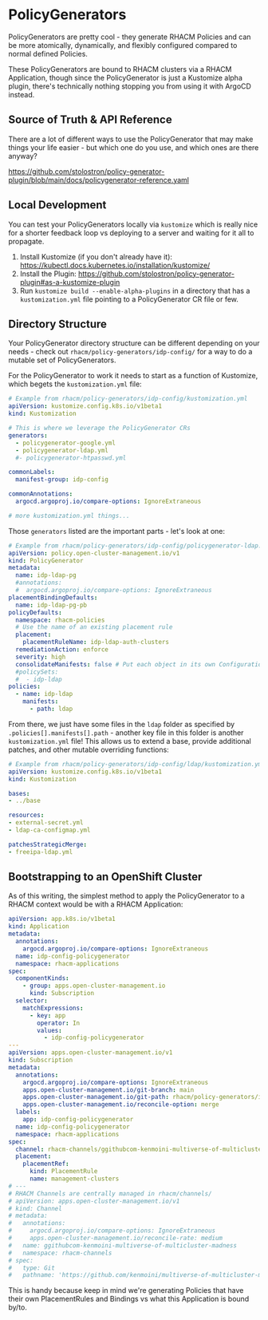 # PolicyGenerators

PolicyGenerators are pretty cool - they generate RHACM Policies and can be more atomically, dynamically, and flexibly configured compared to normal defined Policies.

These PolicyGenerators are bound to RHACM clusters via a RHACM Application, though since the PolicyGenerator is just a Kustomize alpha plugin, there's technically nothing stopping you from using it with ArgoCD instead.

## Source of Truth & API Reference

There are a lot of different ways to use the PolicyGenerator that may make things your life easier - but which one do you use, and which ones are there anyway?

https://github.com/stolostron/policy-generator-plugin/blob/main/docs/policygenerator-reference.yaml

## Local Development

You can test your PolicyGenerators locally via `kustomize` which is really nice for a shorter feedback loop vs deploying to a server and waiting for it all to propagate.

1. Install Kustomize (if you don't already have it): https://kubectl.docs.kubernetes.io/installation/kustomize/
2. Install the Plugin: https://github.com/stolostron/policy-generator-plugin#as-a-kustomize-plugin
3. Run `kustomize build --enable-alpha-plugins` in a directory that has a `kustomization.yml` file pointing to a PolicyGenerator CR file or few.

## Directory Structure

Your PolicyGenerator directory structure can be different depending on your needs - check out `rhacm/policy-generators/idp-config/` for a way to do a mutable set of PolicyGenerators.

For the PolicyGenerator to work it needs to start as a function of Kustomize, which begets the `kustomization.yml` file:

```yaml
# Example from rhacm/policy-generators/idp-config/kustomization.yml
apiVersion: kustomize.config.k8s.io/v1beta1
kind: Kustomization

# This is where we leverage the PolicyGenerator CRs
generators:
  - policygenerator-google.yml
  - policygenerator-ldap.yml
  #- policygenerator-htpasswd.yml

commonLabels:
  manifest-group: idp-config

commonAnnotations:
  argocd.argoproj.io/compare-options: IgnoreExtraneous

# more kustomization.yml things...
```

Those `generators` listed are the important parts - let's look at one:

```yaml
# Example from rhacm/policy-generators/idp-config/policygenerator-ldap.yml
apiVersion: policy.open-cluster-management.io/v1
kind: PolicyGenerator
metadata:
  name: idp-ldap-pg
  #annotations:
  #  argocd.argoproj.io/compare-options: IgnoreExtraneous
placementBindingDefaults:
  name: idp-ldap-pg-pb
policyDefaults:
  namespace: rhacm-policies
  # Use the name of an existing placement rule
  placement:
    placementRuleName: idp-ldap-auth-clusters
  remediationAction: enforce
  severity: high
  consolidateManifests: false # Put each object in its own ConfigurationPolicy in the Policy
  #policySets:
  #  - idp-ldap
policies:
  - name: idp-ldap
    manifests:
      - path: ldap
```

From there, we just have some files in the `ldap` folder as specified by `.policies[].manifests[].path` - another key file in this folder is another `kustomization.yml` file!  This allows us to extend a base, provide additional patches, and other mutable overriding functions:

```yaml
# Example from rhacm/policy-generators/idp-config/ldap/kustomization.yml
apiVersion: kustomize.config.k8s.io/v1beta1
kind: Kustomization

bases:
- ../base

resources:
- external-secret.yml
- ldap-ca-configmap.yml

patchesStrategicMerge:
- freeipa-ldap.yml
```

## Bootstrapping to an OpenShift Cluster

As of this writing, the simplest method to apply the PolicyGenerator to a RHACM context would be with a RHACM Application:

```yaml
apiVersion: app.k8s.io/v1beta1
kind: Application
metadata:
  annotations:
    argocd.argoproj.io/compare-options: IgnoreExtraneous
  name: idp-config-policygenerator
  namespace: rhacm-applications
spec:
  componentKinds:
    - group: apps.open-cluster-management.io
      kind: Subscription
  selector:
    matchExpressions:
      - key: app
        operator: In
        values:
          - idp-config-policygenerator
---
apiVersion: apps.open-cluster-management.io/v1
kind: Subscription
metadata:
  annotations:
    argocd.argoproj.io/compare-options: IgnoreExtraneous
    apps.open-cluster-management.io/git-branch: main
    apps.open-cluster-management.io/git-path: rhacm/policy-generators/idp-config
    apps.open-cluster-management.io/reconcile-option: merge
  labels:
    app: idp-config-policygenerator
  name: idp-config-policygenerator
  namespace: rhacm-applications
spec:
  channel: rhacm-channels/ggithubcom-kenmoini-multiverse-of-multicluster-madness
  placement:
    placementRef:
      kind: PlacementRule
      name: management-clusters
# ---
# RHACM Channels are centrally managed in rhacm/channels/
# apiVersion: apps.open-cluster-management.io/v1
# kind: Channel
# metadata:
#   annotations:
#     argocd.argoproj.io/compare-options: IgnoreExtraneous
#     apps.open-cluster-management.io/reconcile-rate: medium
#   name: ggithubcom-kenmoini-multiverse-of-multicluster-madness
#   namespace: rhacm-channels
# spec:
#   type: Git
#   pathname: 'https://github.com/kenmoini/multiverse-of-multicluster-madness'
```

This is handy because keep in mind we're generating Policies that have their own PlacementRules and Bindings vs what this Application is bound by/to.
